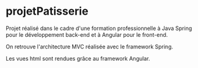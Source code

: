 # projetPatisserie

Projet réalisé dans le cadre d'une formation professionnelle à Java Spring pour le développement back-end et à Angular pour le front-end. 

On retrouve l'architecture MVC réalisée avec le framework Spring. 

Les vues html sont rendues grâce au framework Angular.
